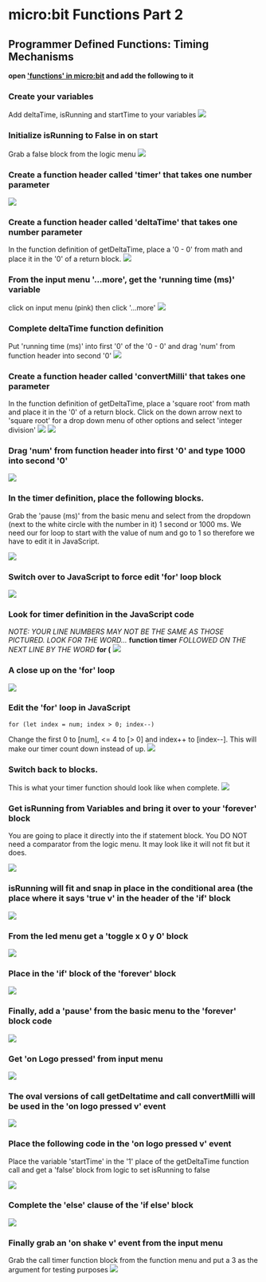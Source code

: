 # micro:bit Functions Part 2
## Programmer Defined Functions: Timing Mechanisms

**open ['functions' in micro:bit](https://makecode.microbit.org/) and add the following to it**

### Create your variables

Add deltaTime, isRunning and startTime to your variables
![](https://github.com/SAYbaw/Gotham/blob/main/images/microbit/functions2/Screen%20Shot%202023-04-28%20at%202.31.32%20PM.png)

### Initialize isRunning to False in on start
Grab a false block from the logic menu
![](https://github.com/SAYbaw/Gotham/blob/main/images/microbit/functions2/Screen%20Shot%202023-04-30%20at%209.11.46%20PM.png)

### Create a function header called 'timer' that takes one number parameter
![](https://github.com/SAYbaw/Gotham/blob/main/images/microbit/functions2/Screen%20Shot%202023-04-30%20at%209.06.20%20PM.png)

### Create a function header called 'deltaTime' that takes one number parameter
In the function definition of getDeltaTime, place a '0 - 0' from math and place it in the '0' of a return block.
![](https://github.com/SAYbaw/Gotham/blob/main/images/microbit/functions2/Screen%20Shot%202023-04-30%20at%209.17.20%20PM.png)

### From the input menu '...more', get the 'running time (ms)' variable
click on input menu (pink) then click '...more'
![](https://github.com/SAYbaw/Gotham/blob/main/images/microbit/functions2/Screen%20Shot%202023-04-30%20at%209.18.20%20PM.png)

### Complete deltaTime function definition
Put 'running time (ms)' into first '0' of the '0 - 0' and drag 'num' from function header into second '0'
![](https://github.com/SAYbaw/Gotham/blob/main/images/microbit/functions2/Screen%20Shot%202023-04-30%20at%209.19.09%20PM.png)

### Create a function header called 'convertMilli' that takes one parameter
In the function definition of getDeltaTime, place a 'square root' from math and place it in the '0' of a return block. Click on the down arrow next to 'square root' for a drop down menu of other options and select 'integer division'
![](https://github.com/SAYbaw/Gotham/blob/main/images/microbit/functions2/Screen%20Shot%202023-04-30%20at%209.22.19%20PM.png)
![](https://github.com/SAYbaw/Gotham/blob/main/images/microbit/functions2/Screen%20Shot%202023-04-30%20at%209.22.57%20PM.png)

### Drag 'num' from function header into first '0' and type 1000 into second '0'
![](https://github.com/SAYbaw/Gotham/blob/main/images/microbit/functions2/Screen%20Shot%202023-05-01%20at%2011.57.38%20AM.png)

### In the timer definition, place the following blocks.
Grab the 'pause (ms)' from the basic menu and select from the dropdown (next to the white circle with the number in it) 1 second or 1000 ms. We need our for loop to start with the value of num and go to 1 so therefore we have to edit it in JavaScript.

![](https://github.com/SAYbaw/Gotham/blob/main/images/microbit/functions2/Screen%20Shot%202023-04-30%20at%209.30.40%20PM.png)

### Switch over to JavaScript to force edit 'for' loop block
![](https://github.com/SAYbaw/Gotham/blob/main/images/microbit/functions2/Screen%20Shot%202023-04-30%20at%209.39.32%20PM.png)

### Look for timer definition in the JavaScript code
*NOTE: YOUR LINE NUMBERS MAY NOT BE THE SAME AS THOSE PICTURED. LOOK FOR THE WORD...* **function timer** *FOLLOWED ON THE NEXT LINE BY THE WORD* **for (**
![](https://github.com/SAYbaw/Gotham/blob/main/images/microbit/functions2/Screen%20Shot%202023-04-30%20at%209.41.12%20PM.png)

### A close up on the 'for' loop
![](https://github.com/SAYbaw/Gotham/blob/main/images/microbit/functions2/Screen%20Shot%202023-05-01%20at%2012.37.04%20PM.png)

### Edit the 'for' loop in JavaScript

    for (let index = num; index > 0; index--)
Change the first 0 to [num], <= 4 to [> 0] and index++ to [index--]. This will make our timer count down instead of up. 
![](https://github.com/SAYbaw/Gotham/blob/main/images/microbit/functions2/Screen%20Shot%202023-05-01%20at%2012.45.20%20PM.png)

### Switch back to blocks. 
This is what your timer function should look like when complete.
![](https://github.com/SAYbaw/Gotham/blob/main/images/microbit/functions2/Screen%20Shot%202023-05-01%20at%2012.39.00%20PM.png)

### Get isRunning from Variables and bring it over to your 'forever' block
You are going to place it directly into the if statement block. You DO NOT need a comparator from the logic menu. It may look like it will not fit but it does.

![](https://github.com/SAYbaw/Gotham/blob/main/images/microbit/functions2/Screen%20Shot%202023-04-30%20at%2011.22.32%20PM.png)

### isRunning will fit and snap in place in the conditional area (the place where it says 'true v' in the header of the 'if' block
![](https://github.com/SAYbaw/Gotham/blob/main/images/microbit/functions2/Screen%20Shot%202023-04-30%20at%2011.22.54%20PM.png)

### From the led menu get a 'toggle x 0 y 0' block
![](https://github.com/SAYbaw/Gotham/blob/main/images/microbit/functions2/Screen%20Shot%202023-04-30%20at%2011.24.29%20PM.png)

### Place in the 'if' block of the 'forever' block
![](https://github.com/SAYbaw/Gotham/blob/main/images/microbit/functions2/Screen%20Shot%202023-04-30%20at%2011.25.09%20PM.png)

### Finally, add a 'pause' from the basic menu to the 'forever' block code
![](https://github.com/SAYbaw/Gotham/blob/main/images/microbit/functions2/Screen%20Shot%202023-04-30%20at%2011.27.34%20PM.png)

### Get 'on Logo pressed' from input menu
![](https://github.com/SAYbaw/Gotham/blob/main/images/microbit/functions2/Screen%20Shot%202023-04-30%20at%2011.32.31%20PM.png)

### The oval versions of call getDeltatime and call convertMilli will be used in the 'on logo pressed v' event
![](https://github.com/SAYbaw/Gotham/blob/main/images/microbit/functions2/Screen%20Shot%202023-04-30%20at%2011.40.45%20PM.png)

### Place the following code in the 'on logo pressed v' event
Place the variable 'startTime' in the '1' place of the getDeltaTime function call and get a 'false' block from logic to set isRunning to false

![](https://github.com/SAYbaw/Gotham/blob/main/images/microbit/functions2/Screen%20Shot%202023-04-30%20at%2011.41.55%20PM.png)

### Complete the 'else' clause of the 'if else' block
![](https://github.com/SAYbaw/Gotham/blob/main/images/microbit/functions2/Screen%20Shot%202023-04-30%20at%2011.46.16%20PM.png)

### Finally grab an 'on shake v' event from the input menu
Grab the call timer function block from the function menu and put a 3 as the argument for testing purposes
![](https://github.com/SAYbaw/Gotham/blob/main/images/microbit/functions2/Screen%20Shot%202023-04-30%20at%2011.48.37%20PM.png)


